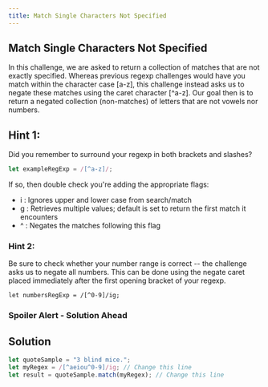 ```yaml
---
title: Match Single Characters Not Specified
---
```

## Match Single Characters Not Specified
In this challenge, we are asked to return a collection of matches that are not exactly specified. Whereas previous regexp challenges would have you match within the character case [a-z], this challenge instead asks us to negate these matches using the caret character [^a-z]. Our goal then is to return a negated collection (non-matches) of letters that are not vowels nor numbers.

## Hint 1:
Did you remember to surround your regexp in both brackets and slashes? 
```javascript
let exampleRegExp = /[^a-z]/;
```
If so, then double check you're adding the appropriate flags:
* i  : Ignores upper and lower case from search/match
* g  : Retrieves multiple values; default is set to return the first match it encounters
* ^  : Negates the matches following this flag

### Hint 2:
Be sure to check whether your number range is correct -- the challenge asks us to negate all numbers. This can be done using the negate caret placed immediately after the first opening bracket of your regexp. 
```javacsript
let numbersRegExp = /[^0-9]/ig; 
```

### Spoiler Alert - Solution Ahead

## Solution
```javascript
let quoteSample = "3 blind mice.";
let myRegex = /[^aeiou^0-9]/ig; // Change this line
let result = quoteSample.match(myRegex); // Change this line
```
